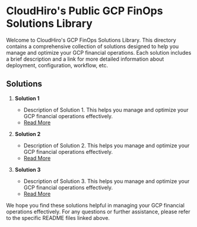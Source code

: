 # CloudHiro's Public GCP FinOps Solutions Library

Welcome to CloudHiro's GCP FinOps Solutions Library. 
This directory contains a comprehensive collection of solutions designed to help you manage and optimize your GCP financial operations. Each solution includes a brief description and a link for more detailed information about deployment, configuration, workflow, etc.

## Solutions

1. **Solution 1**
    - Description of Solution 1. This helps you manage and optimize your GCP financial operations effectively.
    - [Read More](./Solution1/README.md)

2. **Solution 2**
    - Description of Solution 2. This helps you manage and optimize your GCP financial operations effectively.
    - [Read More](./Solution2/README.md)

3. **Solution 3**
    - Description of Solution 3. This helps you manage and optimize your GCP financial operations effectively.
    - [Read More](./Solution3/README.md)

We hope you find these solutions helpful in managing your GCP financial operations effectively. For any questions or further assistance, please refer to the specific README files linked above.